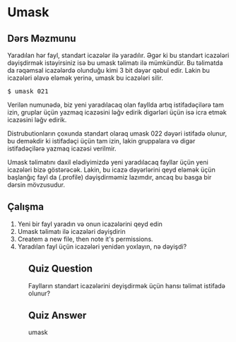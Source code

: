 # Umask

## Dərs Məzmunu

Yaradılan hər fayl, standart icazələr ilə yaradılır. Əgər ki bu standart icazələri dəyişdirmək istəyirsiniz isə bu umask təlimatı ilə mümkündür.
Bu təlimatda da rəqəmsal icazələrdə olunduğu kimi 3 bit dəyər qəbul edir.
Lakin bu icazələri əlavə eləmək yerinə, umask bu icazələri silir.

<pre>$ umask 021</pre>

Verilən numunədə, biz yeni yaradılacaq olan fayllda artıq istifadəçilərə tam izin, 
gruplar üçün yazmaq icazəsini ləğv edirik digərləri üçün isə icra etmək icazəsini ləğv edirik.

Distrubutionların çoxunda standart olaraq umask 022 dəyəri istifadə olunur, 
bu deməkdir ki istifadəçi üçün tam izin, lakin gruppalara və digər istifadəçilərə yazmaq icazəsi verilmir.

Umask təlimatını daxil elədiyimizdə yeni yaradılacaq fayllar üçün yeni icazələri bizə göstərəcək.
Lakin, bu icazə dəyərlərini qeyd eləmək üçün başlanğıç fayl da (.profile) dəyişdirməmiz lazımdır, ancaq bu basga bir dərsin mövzusudur.  


## Çalışma

<ol>
<li>Yeni bir fayl yaradın və onun icazələrini qeyd edin</li>
<li>Umask təlimatı ilə icazələri dəyişdirin</li>
<li>Createm a new file, then note it's permissions.</li>
<li>Yaradılan fayl üçün icazələri yenidən yoxlayın, nə dəyişdi?</li>
<ol>

## Quiz Question

Faylların standart icazələrini deyişdirmək üçün hansı təlimat istifadə olunur?

## Quiz Answer

umask

